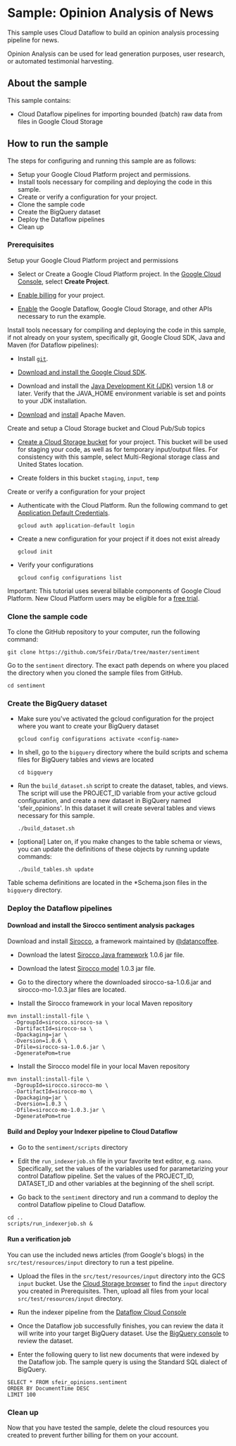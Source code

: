 # Sample: Opinion Analysis of News
This sample uses Cloud Dataflow to build an opinion analysis processing pipeline for
news.

Opinion Analysis can be used for lead generation purposes, user research, or 
automated testimonial harvesting.

## About the sample

This sample contains:

* Cloud Dataflow pipelines for importing bounded (batch) raw data from files in Google Cloud Storage

## How to run the sample
The steps for configuring and running this sample are as follows:

- Setup your Google Cloud Platform project and permissions.
- Install tools necessary for compiling and deploying the code in this sample.
- Create or verify a configuration for your project.
- Clone the sample code
- Create the BigQuery dataset
- Deploy the Dataflow pipelines
- Clean up

### Prerequisites

Setup your Google Cloud Platform project and permissions

* Select or Create a Google Cloud Platform project.
  In the [Google Cloud Console](https://console.cloud.google.com/project), select
  **Create Project**.

* [Enable billing](https://support.google.com/cloud/answer/6293499#enable-billing) for your project.

* [Enable](https://console.cloud.google.com/flows/enableapi?apiid=dataflow,compute_component,logging,storage_component,storage_api,bigquery,pubsub,datastore) the Google Dataflow, Google Cloud Storage, and other APIs necessary to run the example. 

Install tools necessary for compiling and deploying the code in this sample, if not already on your system, specifically git, Google Cloud SDK, Java and Maven (for Dataflow pipelines):

* Install [`git`](https://git-scm.com/downloads).

* [Download and install the Google Cloud SDK](http://cloud.google.com/sdk/).

* Download and install the [Java Development Kit (JDK)](http://www.oracle.com/technetwork/java/javase/downloads/index.html) version 1.8 or later. Verify that the JAVA_HOME environment variable is set and points to your JDK installation.

* [Download](http://maven.apache.org/download.cgi) and [install](http://maven.apache.org/install.html) Apache Maven.


Create and setup a Cloud Storage bucket and Cloud Pub/Sub topics

* [Create a Cloud Storage bucket](https://console.cloud.google.com/storage/browser) for your project. This bucket will be used for staging your code, as well as for temporary input/output files. For consistency with this sample, select Multi-Regional storage class and United States location.

* Create folders in this bucket `staging`, `input`, `temp`

Create or verify a configuration for your project

* Authenticate with the Cloud Platform. Run the following command to get [Application Default Credentials](https://developers.google.com/identity/protocols/application-default-credentials).

  `gcloud auth application-default login`

* Create a new configuration for your project if it does not exist already

  `gcloud init`

* Verify your configurations

  `gcloud config configurations list`


Important: This tutorial uses several billable components of Google Cloud
Platform. New Cloud Platform users may be eligible for a [free trial](http://cloud.google.com/free-trial).



### Clone the sample code

To clone the GitHub repository to your computer, run the following command:

```
git clone https://github.com/Sfeir/Data/tree/master/sentiment
```

Go to the `sentiment` directory. The exact path
depends on where you placed the directory when you cloned the sample files from
GitHub.

```
cd sentiment
```

### Create the BigQuery dataset

* Make sure you've activated the gcloud configuration for the project where you want to create your BigQuery dataset

  `gcloud config configurations activate <config-name>`

* In shell, go to the `bigquery` directory where the build scripts and schema files for BigQuery tables and views are located

  `cd bigquery`

* Run the `build_dataset.sh` script to create the dataset, tables, and views. The script will use the PROJECT_ID variable from your active gcloud configuration, and create a new dataset in BigQuery named 'sfeir_opinions'. In this dataset it will create several tables and views necessary for this sample.

  `./build_dataset.sh`

* [optional] Later on, if you make changes to the table schema or views, you can update the definitions of these objects by running update commands:

  `./build_tables.sh update`
  
Table schema definitions are located in the *Schema.json files in the `bigquery` directory.

### Deploy the Dataflow pipelines


#### Download and install the Sirocco sentiment analysis packages

Download and install [Sirocco](https://github.com/datancoffee/sirocco), a framework maintained by [@datancoffee](https://medium.com/@datancoffee).

* Download the latest [Sirocco Java framework](https://github.com/datancoffee/sirocco/releases/) 1.0.6 jar file.

* Download the latest [Sirocco model](https://github.com/datancoffee/sirocco-mo/releases/) 1.0.3 jar file.

* Go to the directory where the downloaded sirocco-sa-1.0.6.jar and sirocco-mo-1.0.3.jar files are located.

* Install the Sirocco framework in your local Maven repository

```
mvn install:install-file \
  -DgroupId=sirocco.sirocco-sa \
  -DartifactId=sirocco-sa \
  -Dpackaging=jar \
  -Dversion=1.0.6 \
  -Dfile=sirocco-sa-1.0.6.jar \
  -DgeneratePom=true
```

* Install the Sirocco model file in your local Maven repository

```
mvn install:install-file \
  -DgroupId=sirocco.sirocco-mo \
  -DartifactId=sirocco-mo \
  -Dpackaging=jar \
  -Dversion=1.0.3 \
  -Dfile=sirocco-mo-1.0.3.jar \
  -DgeneratePom=true
```

#### Build and Deploy your Indexer pipeline to Cloud Dataflow


* Go to the `sentiment/scripts` directory

* Edit the `run_indexerjob.sh` file in your favorite text editor, e.g. `nano`. Specifically, set the values of the variables used for parametarizing your control Dataflow pipeline. Set the values of the PROJECT_ID, DATASET_ID and other variables at the beginning of the shell script.

* Go back to the `sentiment` directory and run a command to deploy the control Dataflow pipeline to Cloud Dataflow.


```
cd ..
scripts/run_indexerjob.sh &
```

#### Run a verification job

You can use the included news articles (from Google's blogs) in the `src/test/resources/input` directory to run a test pipeline.

* Upload the files in the `src/test/resources/input` directory into the GCS `input` bucket. Use the [Cloud Storage browser](https://console.cloud.google.com/storage/browser) to find the `input` directory you created in Prerequisites. Then, upload all files from your local `src/test/resources/input` directory.

* Run the indexer pipeline from the [Dataflow Cloud Console](https://console.cloud.google.com/dataflow)

* Once the Dataflow job successfully finishes, you can review the data it will write into your target BigQuery dataset. Use the [BigQuery console](https://bigquery.cloud.google.com/) to review the dataset.

* Enter the following query to list new documents that were indexed by the Dataflow job. The sample query is using the Standard SQL dialect of BigQuery.

```
SELECT * FROM sfeir_opinions.sentiment 
ORDER BY DocumentTime DESC
LIMIT 100
```

### Clean up

Now that you have tested the sample, delete the cloud resources you created to
prevent further billing for them on your account.